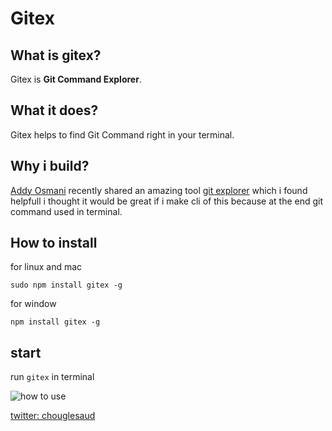# Gitex

## What is gitex?

Gitex is **Git Command Explorer**.

## What it does?

Gitex helps to find Git Command right in your terminal.

## Why i build?

[Addy Osmani](https://twitter.com/addyosmani/status/1228974800187658241) recently shared an amazing tool [git explorer](https://gitexplorer.com) which i found helpfull i thought it would be great if i make cli of this because at the end git command used in terminal.

## How to install

for linux and mac

```
sudo npm install gitex -g
```

for window

```
npm install gitex -g
```

## start

run `gitex` in terminal

![how to use](https://media.giphy.com/media/XAxzvhMhGCAPiOCKTU/giphy.gif)

[twitter: chouglesaud](https://twitter.com/chouglesaud)
